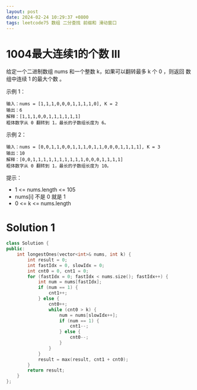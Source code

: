 ```yaml
---
layout: post
date: 2024-02-24 10:29:37 +0800
tags: leetcode75 数组 二分查找 前缀和 滑动窗口
---
```


# 1004最大连续1的个数 III

给定一个二进制数组 nums 和一个整数 k，如果可以翻转最多 k 个 0 ，则返回 数组中连续 1 的最大个数 。

示例 1：
```
输入：nums = [1,1,1,0,0,0,1,1,1,1,0], K = 2
输出：6
解释：[1,1,1,0,0,1,1,1,1,1,1]
粗体数字从 0 翻转到 1，最长的子数组长度为 6。
```
示例 2：
```
输入：nums = [0,0,1,1,0,0,1,1,1,0,1,1,0,0,0,1,1,1,1], K = 3
输出：10
解释：[0,0,1,1,1,1,1,1,1,1,1,1,0,0,0,1,1,1,1]
粗体数字从 0 翻转到 1，最长的子数组长度为 10。
```

提示：
+ 1 <= nums.length <= 105
+ nums[i] 不是 0 就是 1
+ 0 <= k <= nums.length

# Solution 1

``` cpp
class Solution {
public:
    int longestOnes(vector<int>& nums, int k) {
        int result = 0;
        int fastIdx = 0, slowIdx = 0;
        int cnt0 = 0, cnt1 = 0;
        for (fastIdx = 0; fastIdx < nums.size(); fastIdx++) {
            int num = nums[fastIdx];
            if (num == 1) {
                cnt1++;
            } else {
                cnt0++;
                while (cnt0 > k) {
                    num = nums[slowIdx++];
                    if (num == 1) {
                        cnt1--;
                    } else {
                        cnt0--;
                    }
                }
            }
            result = max(result, cnt1 + cnt0);
        }
        return result;
    }
};
```
